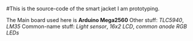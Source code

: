 #This is the source-code of the smart jacket I am prototyping.

The Main board used here is **Arduino Mega2560**
Other stuff: *TLC5940*, *LM35*
Common-name stuff: *Light sensor*, *16x2 LCD*, *common anode RGB LEDs*